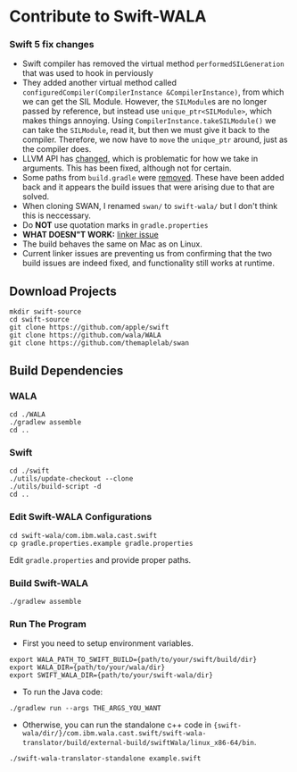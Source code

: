 # Contribute to Swift-WALA

### Swift 5 fix changes
- Swift compiler has removed the virtual method `performedSILGeneration` that was used to hook in perviously
- They added another virtual method called `configuredCompiler(CompilerInstance &CompilerInstance)`, from which we can get the SIL Module. However, the `SILModule`s are no longer passed by reference, but instead use `unique_ptr<SILModule>`, which makes things annoying. Using `CompilerInstance.takeSILModule()` we can take the `SILModule`, read it, but then we must give it back to the compiler. Therefore, we now have to `move` the `unique_ptr` around, just as the compiler does.
- LLVM API has [changed](https://reviews.llvm.org/D45641), which is problematic for how we take in arguments. This has been fixed, although not for certain.
- Some paths from `build.gradle` were [removed](https://github.com/themaplelab/swan/commit/f718f5e335eaeb019e4cd9130fbd30b7fe42e031). These have been added back and it appears the build issues that were arising due to that are solved.
- When cloning SWAN, I renamed `swan/` to `swift-wala/` but I don't think this is neccessary.
- Do **NOT** use quotation marks in `gradle.properties`
- **WHAT DOESN"T WORK:** [linker issue](https://termbin.com/sqe3) 
- The build behaves the same on Mac as on Linux.
- Current linker issues are preventing us from confirming that the two build issues are indeed fixed, and functionality still works at runtime.

## Download Projects

```
mkdir swift-source
cd swift-source
git clone https://github.com/apple/swift
git clone https://github.com/wala/WALA
git clone https://github.com/themaplelab/swan
```

## Build Dependencies


### WALA

```
cd ./WALA
./gradlew assemble
cd ..
```

### Swift

```
cd ./swift
./utils/update-checkout --clone
./utils/build-script -d
cd ..
```


### Edit Swift-WALA Configurations

```
cd swift-wala/com.ibm.wala.cast.swift
cp gradle.properties.example gradle.properties
```

Edit `gradle.properties` and provide proper paths.


### Build Swift-WALA

```
./gradlew assemble
```


### Run The Program


- First you need to setup environment variables.

```
export WALA_PATH_TO_SWIFT_BUILD={path/to/your/swift/build/dir}
export WALA_DIR={path/to/your/wala/dir}
export SWIFT_WALA_DIR={path/to/your/swift-wala/dir}
```


- To run the Java code:

`./gradlew run --args THE_ARGS_YOU_WANT`


- Otherwise, you can run the standalone c++ code in `{swift-wala/dir/}/com.ibm.wala.cast.swift/swift-wala-translator/build/external-build/swiftWala/linux_x86-64/bin`.

```
./swift-wala-translator-standalone example.swift
```

